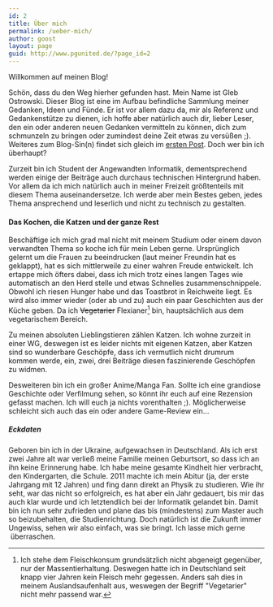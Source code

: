 ```yaml
---
id: 2
title: Über mich
permalink: /ueber-mich/
author: goost
layout: page
guid: http://www.pgunited.de/?page_id=2
---
```


Willkommen auf meinen Blog!

Schön, dass du den Weg hierher gefunden hast. Mein Name ist Gleb Ostrowski. Dieser Blog ist eine im Aufbau befindliche Sammlung meiner Gedanken, Ideen und Fünde. Er ist vor allem dazu da, mir als Referenz und Gedankenstütze zu dienen, ich hoffe aber natürlich auch dir, lieber Leser, den ein oder anderen neuen Gedanken vermitteln zu können, dich zum schmunzeln zu bringen oder zumindest deine Zeit etwas zu versüßen ;). Weiteres zum Blog-Sin(n) findet sich gleich im [ersten Post](http://www.pgunited.de/2013/11/03/blog-sinn/). Doch wer bin ich überhaupt?

Zurzeit bin ich Student der Angewandten Informatik, dementsprechend werden einige der Beiträge auch durchaus technischen Hintergrund haben. Vor allem da ich mich natürlich auch in meiner Freizeit größtenteils mit diesem Thema auseinandersetze. Ich werde aber mein Bestes geben, jedes Thema ansprechend und leserlich und nicht zu technisch zu gestalten.


#### Das Kochen, die Katzen und der ganze Rest


Beschäftige ich mich grad mal nicht mit meinem Studium oder einem davon verwandten Thema so koche ich für mein Leben gerne. Ursprünglich gelernt um die Frauen zu beeindrucken (laut meiner Freundin hat es geklappt), hat es sich mittlerweile zu einer wahren Freude entwickelt. Ich ertappe mich öfters dabei, dass ich mich trotz eines langen Tages wie automatisch an den Herd stelle und etwas Schnelles zusammenschnippele. Obwohl ich riesen Hunger habe und das Toastbrot in Reichweite liegt. Es wird also immer wieder (oder ab und zu) auch ein paar Geschichten aus der Küche geben. Da ich <del>Vegetarier</del> Flexianer[^1] bin, hauptsächlich aus dem vegetarischem Bereich.

Zu meinen absoluten Lieblingstieren zählen Katzen. Ich wohne zurzeit in einer WG, deswegen ist es leider nichts mit eigenen Katzen, aber Katzen sind so wunderbare Geschöpfe, dass ich vermutlich nicht drumrum kommen werde, ein, zwei, drei Beiträge diesen faszinierende Geschöpfen zu widmen.

Desweiteren bin ich ein großer Anime/Manga Fan. Sollte ich eine grandiose Geschichte oder Verfilmung sehen, so könnt ihr euch auf eine Rezension gefasst machen. Ich will euch ja nichts vorenthalten ;). Möglicherweise schleicht sich auch das ein oder andere Game-Review ein...


##### Eckdaten


Geboren bin ich in der Ukraine, aufgewachsen in Deutschland. Als ich erst zwei Jahre alt war verließ meine Familie meinen Geburtsort, so dass ich an ihn keine Erinnerung habe. Ich habe meine gesamte Kindheit hier verbracht, den Kindergarten, die Schule. 2011 machte ich mein Abitur (ja, der erste Jahrgang mit 12 Jahren) und fing dann direkt an Physik zu studieren. Wie ihr seht, war das nicht so erfolgreich, es hat aber ein Jahr gedauert, bis mir das auch klar wurde und ich letztendlich bei der Informatik gelandet bin. Damit bin ich nun sehr zufrieden und plane das bis (mindestens) zum Master auch so beizubehalten, die Studienrichtung. Doch natürlich ist die Zukunft immer Ungewiss, sehen wir also einfach, was sie bringt. Ich lasse mich gerne  überraschen.



[^1]: Ich stehe dem Fleischkonsum grundsätzlich nicht abgeneigt gegenüber, nur der Massentierhaltung. Deswegen hatte ich in Deutschland seit knapp vier Jahren kein Fleisch mehr gegessen. Anders sah dies in meinem Auslandsaufenhalt aus, weswegen der Begriff "Vegetarier" nicht mehr passend war.